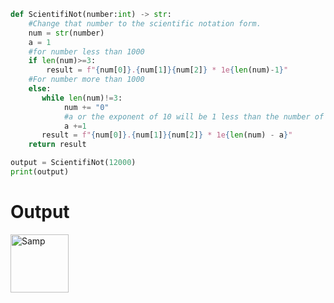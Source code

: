 ```py
def ScientifiNot(number:int) -> str:
    #Change that number to the scientific notation form.
    num = str(number)
    a = 1
    #for number less than 1000
    if len(num)>=3:
        result = f"{num[0]}.{num[1]}{num[2]} * 1e{len(num)-1}"
    #For number more than 1000
    else:
       while len(num)!=3:
            num += "0"
            #a or the exponent of 10 will be 1 less than the number of digit
            a +=1
       result = f"{num[0]}.{num[1]}{num[2]} * 1e{len(num) - a}"
    return result

output = ScientifiNot(12000)
print(output)
```

# Output

<img width="93" alt="Samp" src="https://user-images.githubusercontent.com/82266864/152163485-3edb1f44-dfd9-443c-a602-8244e83ac9a8.png">

